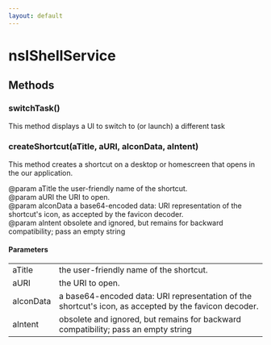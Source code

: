 ```yaml
---
layout: default
---
```


# nsIShellService #

## Methods ##

### switchTask() ###
  
This method displays a UI to switch to (or launch) a different task  
  

### createShortcut(aTitle, aURI, aIconData, aIntent) ###
  
This method creates a shortcut on a desktop or homescreen that opens in  
the our application.  
  
@param aTitle     the user-friendly name of the shortcut.  
@param aURI       the URI to open.  
@param aIconData  a base64-encoded data: URI representation of the shortcut's icon, as accepted by the favicon decoder.  
@param aIntent    obsolete and ignored, but remains for backward compatibility; pass an empty string  
  

#### Parameters ####

<table>

<tr>
<td>aTitle</td>
<td>the user-friendly name of the shortcut.  
</td>
</tr>

<tr>
<td>aURI</td>
<td>the URI to open.  
</td>
</tr>

<tr>
<td>aIconData</td>
<td>a base64-encoded data: URI representation of the shortcut's icon, as accepted by the favicon decoder.  
</td>
</tr>

<tr>
<td>aIntent</td>
<td>obsolete and ignored, but remains for backward compatibility; pass an empty string  
</td>
</tr>

</table>
